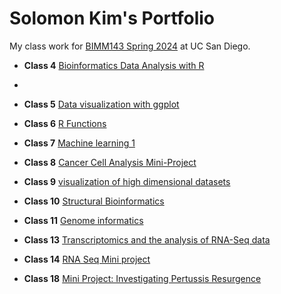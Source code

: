 # Solomon Kim's Portfolio
My class work for [BIMM143 Spring 2024](https://bioboot.github.io/bimm143_S24/) at UC San Diego.

- **Class 4** [Bioinformatics Data Analysis with R]()
- 
- **Class 5** [Data visualization with ggplot](https://github.com/solomonkim0/bimm_143/blob/main/class05/Class05debuged.pdf)
  
- **Class 6** [R Functions](https://github.com/solomonkim0/bimm_143/blob/main/Class6/class6.pdf)

- **Class 7** [Machine learning 1](https://github.com/solomonkim0/bimm_143/blob/main/Class07/class7.pdf)

- **Class 8** [Cancer Cell Analysis Mini-Project]()
- **Class 9** [visualization of high dimensional datasets](https://github.com/solomonkim0/bimm_143/blob/main/class9/class9.pdf)
- **Class 10** [Structural Bioinformatics]()
- **Class 11** [Genome informatics](https://github.com/solomonkim0/bimm_143/blob/main/Class11/week11hw.pdf)
- **Class 13** [Transcriptomics and the analysis of RNA-Seq data](https://github.com/solomonkim0/bimm_143/blob/main/Class13/Class13lab.pdf)
- **Class 14** [RNA Seq Mini project](https://github.com/solomonkim0/bimm_143/blob/main/class14/class14.pdf)
- **Class 18** [Mini Project: Investigating Pertussis Resurgence](https://github.com/solomonkim0/bimm_143/blob/main/class18/week18.pdf)
  
